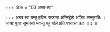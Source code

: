 +++
title = "03 अच्छ त्वा"

+++
अच्छ त्वा यन्तु हविनः सजाता अग्निर्दूतो अजिरः सन्तुरातिः ।  
जायाः पुत्राः सुमनसो भवन्तु बहुं बलिं प्रति पश्यासा उग्रः ॥ ३ ॥
